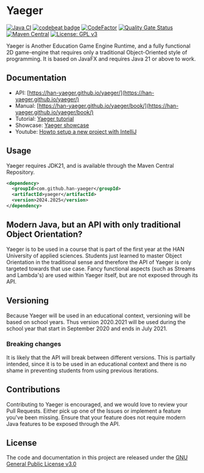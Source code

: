 # Yaeger

[![Java CI](https://github.com/han-yaeger/yaeger/workflows/Java%20CI/badge.svg)](https://github.com/han-yaeger/yaeger/actions?query=workflow%3A%22Java+CI+with+Maven%22)
[![codebeat badge](https://codebeat.co/badges/e5806ed2-598a-4597-b85b-3940650927e3)](https://codebeat.co/projects/github-com-han-yaeger-yaeger-master)
[![CodeFactor](https://www.codefactor.io/repository/github/han-yaeger/yaeger/badge)](https://www.codefactor.io/repository/github/han-yaeger/yaeger)
[![Quality Gate Status](https://sonarcloud.io/api/project_badges/measure?project=han-yaeger_yaeger&metric=alert_status)](https://sonarcloud.io/dashboard?id=han-yaeger_yaeger)
[![Maven Central](https://maven-badges.herokuapp.com/maven-central/com.github.han-yaeger/yaeger/badge.svg)](https://maven-badges.herokuapp.com/maven-central/com.github.han-yaeger/yaeger)
[![License: GPL v3](https://img.shields.io/badge/License-GPLv3-blue.svg)](https://www.gnu.org/licenses/gpl-3.0)

Yaeger is Another Education Game Engine Runtime, and a fully functional 2D game-engine that
requires only a traditional Object-Oriented style of programming. It is based on JavaFX and
requires Java 21 or above to work.

## Documentation

* API: [https://han-yaeger.github.io/yaeger/](https://han-yaeger.github.io/yaeger/)
* Manual: [https://han-yaeger.github.io/yaeger/book/](https://han-yaeger.github.io/yaeger/book/)
* Tutorial: [Yaeger tutorial](https://github.com/han-yaeger/yaeger-tutorial)
* Showcase: [Yaeger showcase](https://github.com/han-yaeger/yaeger-showcase)
* Youtube: [Howto setup a new project with IntelliJ](https://www.youtube.com/watch?v=EvIrkw7VKO0)

## Usage
Yaeger requires JDK21, and is available through the Maven Central Repository.

```xml
<dependency>
  <groupId>com.github.han-yaeger</groupId>
  <artifactId>yaeger</artifactId>
  <version>2024.2025</version>
</dependency>
```

## Modern Java, but an API with only traditional Object Orientation?

Yaeger is to be used in a course that is part of the first year at the HAN University of applied sciences. Students
just learned to master Object Orientation in the traditional sense and therefore the API of Yaeger is only targeted
towards that use case. Fancy functional aspects (such as Streams and Lambda's) are used within Yaeger itself, but are not
exposed through its API.

## Versioning

Because Yaeger will be used in an educational context, versioning will be based on school years.
Thus version 2020.2021 will be used during the school year that start in September 2020 and ends in July 2021.

### Breaking changes

It is likely that the API will break between different versions. This is partially intended, since it is to
be used in an educational context and there is no shame in preventing students from using previous iterations.

## Contributions

Contributing to Yaeger is encouraged, and we would love to review your Pull Requests. Either
pick up one of the Issues or implement a feature you've been missing. Ensure that your feature does
not require modern Java features to be exposed through the API.

## License

The code and documentation in this project are released under the [GNU General Public License v3.0](LICENSE)
